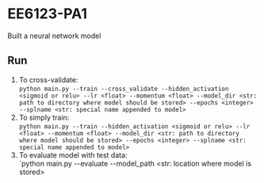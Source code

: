 # EE6123-PA1
Built a neural network model

## Run
1. To cross-validate:  
   `python main.py --train --cross_validate --hidden_activation <sigmoid or relu> --lr <float> --momentum <float> --model_dir <str: path to directory where model should be stored> --epochs <integer> --splname <str: special name appended to model>` 
2. To simply train:  
   `python main.py --train --hidden_activation <sigmoid or relu> --lr <float> --momentum <float> --model_dir <str: path to directory where model should be stored> --epochs <integer> --splname <str: special name appended to model>`
3. To evaluate model with test data:  
    `python main.py --evaluate --model_path <str: location where model is stored>   
